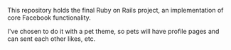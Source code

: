 This repository holds the final Ruby on Rails project, an implementation of core Facebook functionality.

I've chosen to do it with a pet theme, so pets will have profile pages and can sent each other likes, etc.